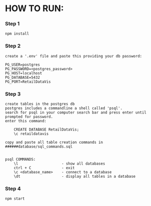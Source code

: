 # HOW TO RUN:
### Step 1
    npm install
### Step 2
    create a '.env' file and paste this providing your db password:

    PG_USER=postgres
    PG_PASSWORD=<postgres_password>
    PG_HOST=localhost
    PG_DATABASE=5432
    PG_PORT=RetailDataVis
### Step 3
    create tables in the postgres db
    postgres includes a commandline a shell called 'psql'.
    search for psql in your computer search bar and press enter until prompted for password.
    enter this command: 
         
        CREATE DATABASE RetailDataVis;
        \c retaildatavis 

    copy and paste all table creation commands in ######database/sql_commands.sql


    psql COMMANDS:
        \l                    - show all databases
        ctrl + C              - exit
        \c <database_name>    - connect to a database
        \dt                   - display all tables in a database
### Step 4
    npm start